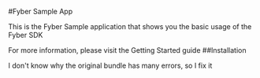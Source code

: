 #Fyber Sample App

This is the Fyber Sample application that shows you the basic usage of the Fyber SDK

For more information, please visit the Getting Started guide
##Installation

I don't know why the original bundle has many errors, so I fix it
